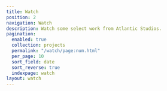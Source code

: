 ```yaml
---
title: Watch
position: 2
navigation: Watch
description: Watch some select work from Atlantic Studios.
pagination:
  enabled: true
  collection: projects
  permalink: "/watch/page:num.html"
  per_page: 10
  sort_field: date
  sort_reverse: true
  indexpage: watch
layout: watch
---
```



